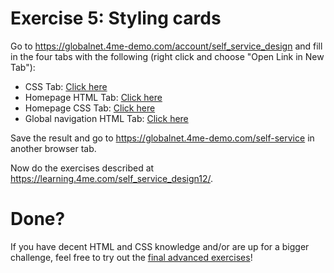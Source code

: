 # Exercise 5: Styling cards

Go to https://globalnet.4me-demo.com/account/self_service_design and fill in the four tabs with the following
(right click and choose "Open Link in New Tab"):

* CSS Tab: [Click here](assets/exercise-5/css.scss)
* Homepage HTML Tab: [Click here](assets/exercise-5/homepage-html.html)
* Homepage CSS Tab: [Click here](assets/exercise-5/homepage-css.scss)
* Global navigation HTML Tab: [Click here](assets/exercise-5/global-navigation-html.html)

Save the result and go to https://globalnet.4me-demo.com/self-service in another browser tab.

Now do the exercises described at https://learning.4me.com/self_service_design12/. 

# Done?

If you have decent HTML and CSS knowledge and/or are up for a bigger challenge, feel free to try out the [final advanced exercises](6-advanced-exercises.md)!
